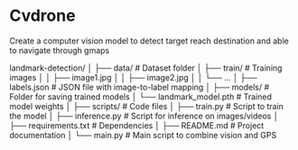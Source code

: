# Cvdrone
Create a computer vision model to detect target reach destination and able to navigate through gmaps


landmark-detection/
│
├── data/                         # Dataset folder
│   ├── train/                    # Training images
│   │   ├── image1.jpg
│   │   ├── image2.jpg
│   │   └── ...
│   ├── labels.json               # JSON file with image-to-label mapping
│
├── models/                       # Folder for saving trained models
│   └── landmark_model.pth        # Trained model weights
│
├── scripts/                      # Code files
│   ├── train.py                  # Script to train the model
│   ├── inference.py              # Script for inference on images/videos
│
├── requirements.txt              # Dependencies
│
├── README.md                     # Project documentation
│
└── main.py                       # Main script to combine vision and GPS
